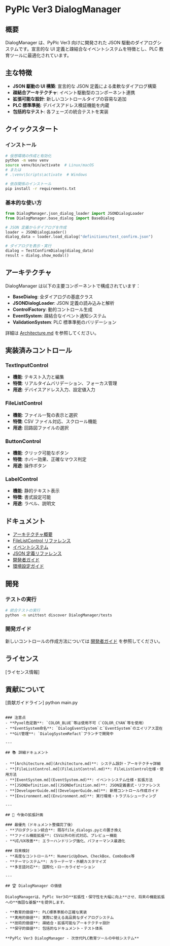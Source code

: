 # PyPlc Ver3 DialogManager

## 概要

DialogManager は、PyPlc Ver3 向けに開発された JSON 駆動のダイアログシステムです。宣言的な UI 定義と疎結合なイベントシステムを特徴とし、PLC 教育ツールに最適化されています。

## 主な特徴

- **JSON 駆動の UI 構築**: 宣言的な JSON 定義による柔軟なダイアログ構築
- **疎結合アーキテクチャ**: イベント駆動型のコンポーネント連携
- **拡張可能な設計**: 新しいコントロールタイプの容易な追加
- **PLC 標準準拠**: デバイスアドレス検証機能を内蔵
- **包括的なテスト**: 各フェーズの統合テストを実装

## クイックスタート

### インストール

```bash
# 仮想環境の作成と有効化
python -m venv venv
source venv/bin/activate  # Linux/macOS
# または
# .\venv\Scripts\activate  # Windows

# 依存関係のインストール
pip install -r requirements.txt
```

### 基本的な使い方

```python
from DialogManager.json_dialog_loader import JSONDialogLoader
from DialogManager.base_dialog import BaseDialog

# JSON 定義からダイアログを作成
loader = JSONDialogLoader()
dialog_data = loader.load_dialog("definitions/test_confirm.json")

# ダイアログを表示・実行
dialog = TestConfirmDialog(dialog_data)
result = dialog.show_modal()
```

## アーキテクチャ

DialogManager は以下の主要コンポーネントで構成されています：

- **BaseDialog**: 全ダイアログの基底クラス
- **JSONDialogLoader**: JSON 定義の読み込みと解析
- **ControlFactory**: 動的コントロール生成
- **EventSystem**: 疎結合なイベント通知システム
- **ValidationSystem**: PLC 標準準拠のバリデーション

詳細は [Architecture.md](Architecture.md) を参照してください。

## 実装済みコントロール

### TextInputControl
- **機能**: テキスト入力と編集
- **特徴**: リアルタイムバリデーション、フォーカス管理
- **用途**: デバイスアドレス入力、設定値入力

### FileListControl
- **機能**: ファイル一覧の表示と選択
- **特徴**: CSV ファイル対応、スクロール機能
- **用途**: 回路図ファイルの選択

### ButtonControl
- **機能**: クリック可能なボタン
- **特徴**: ホバー効果、正確なマウス判定
- **用途**: 操作ボタン

### LabelControl
- **機能**: 静的テキスト表示
- **特徴**: 書式設定可能
- **用途**: ラベル、説明文

## ドキュメント

- [アーキテクチャ概要](Architecture.md)
- [FileListControl リファレンス](FileListControl.md)
- [イベントシステム](EventSystem.md)
- [JSON 定義リファレンス](JSONDefinition.md)
- [開発者ガイド](DeveloperGuide.md)
- [環境設定ガイド](Environment.md)

## 開発

### テストの実行

```bash
# 統合テストの実行
python -m unittest discover DialogManager/tests
```

### 開発ガイド

新しいコントロールの作成方法については [開発者ガイド](DeveloperGuide.md) を参照してください。

## ライセンス

[ライセンス情報]

## 貢献について

[貢献ガイドライン]
python main.py
```

### 注意点
- **Pyxel色定数**: `COLOR_BLUE`等は使用不可（`COLOR_CYAN`等を使用）
- **EventSystem命名**: `DialogEventSystem`と`EventSystem`のエイリアス混在
- **Git管理**: `DialogSystemRefact`ブランチで開発中

---

## 📚 詳細ドキュメント

- **[Architecture.md](Architecture.md)**: システム設計・アーキテクチャ詳細
- **[FileListControl.md](FileListControl.md)**: FileListControl仕様・使用方法
- **[EventSystem.md](EventSystem.md)**: イベントシステム仕様・拡張方法
- **[JSONDefinition.md](JSONDefinition.md)**: JSON定義書式・リファレンス
- **[DeveloperGuide.md](DeveloperGuide.md)**: 新規コントロール作成ガイド
- **[Environment.md](Environment.md)**: 実行環境・トラブルシューティング

---

## 🎯 今後の拡張計画

### 最優先（ドキュメント整備完了後）
- **プロダクション統合**: 既存file_dialogs.pyとの置き換え
- **ファイル機能拡張**: CSV以外の形式対応、プレビュー機能
- **UI/UX改善**: エラーハンドリング強化、パフォーマンス最適化

### 将来検討
- **高度なコントロール**: NumericUpDown、CheckBox、ComboBox等
- **テーマシステム**: カラーテーマ・外観カスタマイズ
- **多言語対応**: 国際化・ローカライゼーション

---

## 🏆 DialogManager の価値

DialogManagerは、PyPlc Ver3の**拡張性・保守性を大幅に向上**させ、将来の機能拡張への**強固な基盤**を提供します。

- **教育的価値**: PLC標準準拠の正確な実装
- **実用的価値**: 実際に使える高品質なダイアログシステム  
- **技術的価値**: 疎結合・拡張可能なアーキテクチャ設計
- **保守的価値**: 包括的なドキュメント・テスト体系

**PyPlc Ver3 DialogManager - 次世代PLC教育ツールの中核システム**
